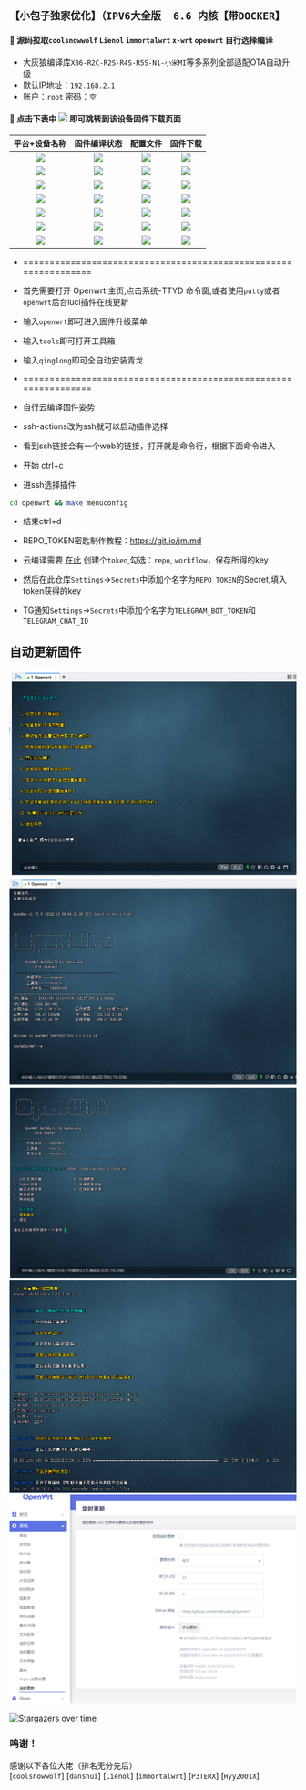 ## `【小包子独家优化】（IPV6大全版  6.6 内核【带DOCKER】`
#### 🚩 源码拉取`coolsnowwolf` `Lienol` `immortalwrt` `x-wrt` `openwrt` 自行选择编译
- 大灰狼编译库`X86-R2C-R2S-R4S-R5S-N1-小米MI`等多系列全部适配OTA自动升级
- 默认IP地址：`192.168.2.1`
- 账户：`root`   密码：`空`
 
#### 🚩 点击下表中 [![](https://img.shields.io/badge/下载-链接-blueviolet.svg?style=flat&logo=hack-the-box)](https://github.com/shidahuilang/openwrt/releases) 即可跳转到该设备固件下载页面
| 平台+设备名称 | 固件编译状态 | 配置文件 | 固件下载 |
| :-------------: | :-------------: | :-------------: | :-------------: |
| [![](https://img.shields.io/badge/openwrt-X86_64-32C955.svg?logo=openwrt)](https://github.com/shidahuilang/openwrt/blob/main/.github/workflows/Lede.yml) | [![](https://github.com/shidahuilang/openwrt/actions/workflows/Lede.yml/badge.svg)](https://github.com/shidahuilang/openwrt/actions/workflows/Lede.yml) | [![](https://img.shields.io/badge/编译-配置-orange.svg?logo=apache-spark)](https://github.com/shidahuilang/openwrt/blob/main/build/Lede/seed/x86_64) | [![](https://img.shields.io/badge/下载-链接-blueviolet.svg?logo=hack-the-box)](https://github.com/shidahuilang/openwrt/releases/tag/Update-x86) |
| [![](https://img.shields.io/badge/openwrt-R2C-32C955.svg?logo=openwrt)](https://github.com/shidahuilang/openwrt/blob/main/.github/workflows/Lede.yml) | [![](https://github.com/shidahuilang/openwrt/actions/workflows/Lede.yml/badge.svg)](https://github.com/shidahuilang/openwrt/actions/workflows/Lede.yml) | [![](https://img.shields.io/badge/编译-配置-orange.svg?logo=apache-spark)](https://github.com/shidahuilang/openwrt/blob/main/build/Lede/seed/r2c) | [![](https://img.shields.io/badge/下载-链接-blueviolet.svg?logo=hack-the-box)](https://github.com/shidahuilang/openwrt/releases/tag/Update-rockchip) |
| [![](https://img.shields.io/badge/openwrt-R2S-32C955.svg?logo=openwrt)](https://github.com/shidahuilang/openwrt/blob/main/.github/workflows/Lede.yml) | [![](https://github.com/shidahuilang/openwrt/actions/workflows/Lede.yml/badge.svg)](https://github.com/shidahuilang/openwrt/actions/workflows/Lede.yml) | [![](https://img.shields.io/badge/编译-配置-orange.svg?logo=apache-spark)](https://github.com/shidahuilang/openwrt/blob/main/build/Lede/seed/r2s) | [![](https://img.shields.io/badge/下载-链接-blueviolet.svg?logo=hack-the-box)](https://github.com/shidahuilang/openwrt/releases/tag/Update-rockchip) |
| [![](https://img.shields.io/badge/openwrt-R4S-32C955.svg?logo=openwrt)](https://github.com/shidahuilang/openwrt/blob/main/.github/workflows/Lede.yml) | [![](https://github.com/shidahuilang/openwrt/actions/workflows/Lede.yml/badge.svg)](https://github.com/shidahuilang/openwrt/actions/workflows/Lede.yml) | [![](https://img.shields.io/badge/编译-配置-orange.svg?logo=apache-spark)](https://github.com/shidahuilang/openwrt/blob/main/build/Lede/seed/r4s) | [![](https://img.shields.io/badge/下载-链接-blueviolet.svg?logo=hack-the-box)](https://github.com/shidahuilang/openwrt/releases/tag/Update-rockchip) |
| [![](https://img.shields.io/badge/openwrt-R5S-32C955.svg?logo=openwrt)](https://github.com/shidahuilang/openwrt/blob/main/.github/workflows/Lede.yml) | [![](https://github.com/shidahuilang/openwrt/actions/workflows/Lede.yml/badge.svg)](https://github.com/shidahuilang/openwrt/actions/workflows/Lede.yml) | [![](https://img.shields.io/badge/编译-配置-orange.svg?logo=apache-spark)](https://github.com/shidahuilang/openwrt/blob/main/build/Lede/seed/r5s) | [![](https://img.shields.io/badge/下载-链接-blueviolet.svg?logo=hack-the-box)](https://github.com/shidahuilang/openwrt/releases/tag/Update-rockchip) |
| [![](https://img.shields.io/badge/openwrt-N1-32C955.svg?logo=openwrt)](https://github.com/shidahuilang/openwrt/blob/main/.github/workflows/Lede.yml) | [![](https://github.com/shidahuilang/openwrt/actions/workflows/Lede.yml/badge.svg)](https://github.com/shidahuilang/openwrt/actions/workflows/Lede.yml) | [![](https://img.shields.io/badge/编译-配置-orange.svg?logo=apache-spark)](https://github.com/shidahuilang/openwrt/blob/main/build/Lede/seed/n1) | [![](https://img.shields.io/badge/下载-链接-blueviolet.svg?logo=hack-the-box)](https://github.com/shidahuilang/openwrt/releases/tag/20230723055753) |
| [![](https://img.shields.io/badge/openwrt-K2P-32C955.svg?logo=openwrt)](https://github.com/shidahuilang/openwrt/blob/main/.github/workflows/Lede.yml) | [![](https://github.com/shidahuilang/openwrt/actions/workflows/Lede.yml/badge.svg)](https://github.com/shidahuilang/openwrt/actions/workflows/Lede.yml) | [![](https://img.shields.io/badge/编译-配置-orange.svg?logo=apache-spark)](https://github.com/shidahuilang/openwrt/blob/main/build/Lede/seed/phicomm_k2p) | [![](https://img.shields.io/badge/下载-链接-blueviolet.svg?logo=hack-the-box)](https://github.com/shidahuilang/openwrt/releases/tag/a20230723075212) |


- ================================================================
- 首先需要打开 Openwrt 主页,点击系统-TTYD 命令窗,或者使用```putty```或者```openwrt```后台luci插件在线更新 
- 输入`openwrt`即可进入固件升级菜单                            
- 输入`tools`即可打开工具箱
- 输入`qinglong`即可全自动安装青龙 
- ================================================================

- 自行云编译固件姿势
- ssh-actions改为ssh就可以启动插件选择
- 看到ssh链接会有一个web的链接，打开就是命令行，根据下面命令进入
- 开始 ctrl+c 
- 进ssh选择插件 
``` bash
cd openwrt && make menuconfig
```
- 结束ctrl+d
- REPO_TOKEN密匙制作教程：https://git.io/jm.md
- 云编译需要 [在此](https://github.com/settings/tokens) 创建个```token```,勾选：```repo```, ```workflow```，保存所得的key
- 然后在此仓库```Settings```->```Secrets```中添加个名字为```REPO_TOKEN```的Secret,填入token获得的key

- TG通知```Settings```->```Secrets```中添加个名字为```TELEGRAM_BOT_TOKEN```和```TELEGRAM_CHAT_ID```

## 自动更新固件
![img.png](img/img.png)
![1.png](img/1.png)
![2.png](img/2.png)
![img2.png](img/img2.png)
![img3.png](img/img3.png)

[![Stargazers over time](https://starchart.cc/shidahuilang/openwrt.svg)](https://starchart.cc/shidahuilang/openwrt)
 ### 鸣谢！
 感谢以下各位大佬（排名无分先后）<br />
[`coolsnowwolf`]
[`danshui`]
[`Lienol`]
[`immortalwrt`]
[`P3TERX`]
[`Hyy2001X`]


